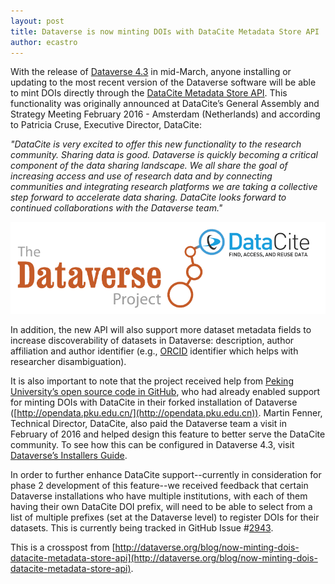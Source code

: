 ```yaml
---
layout: post
title: Dataverse is now minting DOIs with DataCite Metadata Store API
author: ecastro
---
```


With the release of [Dataverse 4.3](https://github.com/IQSS/dataverse/releases/tag/v4.3) in mid-March, anyone installing or updating to the most recent version of the Dataverse software will be able to mint DOIs directly through the [DataCite Metadata Store API](https://mds.datacite.org/static/apidoc). This functionality was originally announced at DataCite’s General Assembly and Strategy Meeting February 2016 - Amsterdam (Netherlands) and according to Patricia Cruse, Executive Director, DataCite:

_"DataCite is very excited to offer this new functionality to the research community. Sharing data is good. Dataverse is quickly becoming a critical component of the data sharing landscape. We all share the goal of increasing access and use of research data and by connecting communities and integrating research platforms we are taking a collective step forward to accelerate data sharing. DataCite looks forward to continued collaborations with the Dataverse team."_

![](/assets/images/2016/03/dataverse.png)

In addition, the new API will also support more dataset metadata fields to increase discoverability of datasets in Dataverse: description, author affiliation and author identifier (e.g., [ORCID](http://orcid.org) identifier which helps with researcher disambiguation).

It is also important to note that the project received help from [Peking University’s open source code in GitHub](https://github.com/pengchengluo/Peking-University-Open-Research-Data-Platform), who had already enabled support for minting DOIs with DataCite in their forked installation of Dataverse ([http://opendata.pku.edu.cn/](http://opendata.pku.edu.cn)). Martin Fenner, Technical Director, DataCite, also paid the Dataverse team a visit in February of 2016 and helped design this feature to better serve the DataCite community. To see how this can be configured in Dataverse 4.3, visit [Dataverse’s Installers Guide](http://guides.dataverse.org/en/latest/installation/config.html?highlight=datacite). 

In order to further enhance DataCite support--currently in consideration for phase 2 development of this feature--we received feedback that certain Dataverse installations who have multiple institutions, with each of them having their own DataCite DOI prefix, will need to be able to select from a list of multiple prefixes (set at the Dataverse level) to register DOIs for their datasets. This is currently being tracked in GitHub Issue #[2943](https://github.com/IQSS/dataverse/issues/2943).

This is a crosspost from [http://dataverse.org/blog/now-minting-dois-datacite-metadata-store-api](http://dataverse.org/blog/now-minting-dois-datacite-metadata-store-api).
